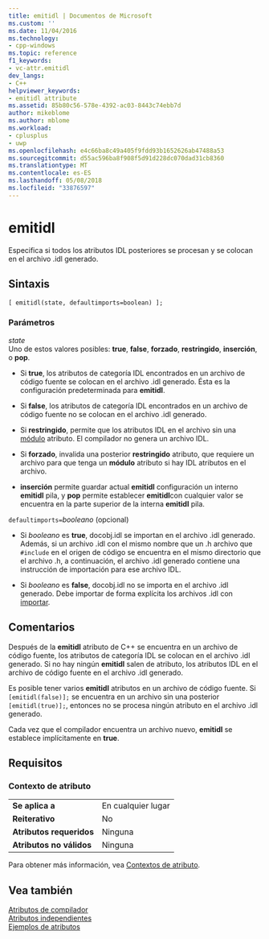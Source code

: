 ```yaml
---
title: emitidl | Documentos de Microsoft
ms.custom: ''
ms.date: 11/04/2016
ms.technology:
- cpp-windows
ms.topic: reference
f1_keywords:
- vc-attr.emitidl
dev_langs:
- C++
helpviewer_keywords:
- emitidl attribute
ms.assetid: 85b80c56-578e-4392-ac03-8443c74ebb7d
author: mikeblome
ms.author: mblome
ms.workload:
- cplusplus
- uwp
ms.openlocfilehash: e4c66ba8c49a405f9fdd93b1652626ab47488a53
ms.sourcegitcommit: d55ac596ba8f908f5d91d228dc070dad31cb8360
ms.translationtype: MT
ms.contentlocale: es-ES
ms.lasthandoff: 05/08/2018
ms.locfileid: "33876597"
---
```

# <a name="emitidl"></a>emitidl
Especifica si todos los atributos IDL posteriores se procesan y se colocan en el archivo .idl generado.  
  
## <a name="syntax"></a>Sintaxis  
  
```
[ emitidl(state, defaultimports=boolean) ];
```  
  
### <a name="parameters"></a>Parámetros  
*state*  
Uno de estos valores posibles: **true**, **false**, **forzado**, **restringido**, **inserción**, o **pop**.  
  
-   Si **true**, los atributos de categoría IDL encontrados en un archivo de código fuente se colocan en el archivo .idl generado. Ésta es la configuración predeterminada para **emitidl**.  
  
-   Si **false**, los atributos de categoría IDL encontrados en un archivo de código fuente no se colocan en el archivo .idl generado.  
  
-   Si **restringido**, permite que los atributos IDL en el archivo sin una [módulo](../windows/module-cpp.md) atributo. El compilador no genera un archivo IDL.  
  
-   Si **forzado**, invalida una posterior **restringido** atributo, que requiere un archivo para que tenga un **módulo** atributo si hay IDL atributos en el archivo.  
  
-   **inserción** permite guardar actual **emitidl** configuración un interno **emitidl** pila, y **pop** permite establecer **emitidl**con cualquier valor se encuentra en la parte superior de la interna **emitidl** pila.  
  
`defaultimports=`*booleano* \(opcional)  
-   Si *booleano* es **true**, docobj.idl se importan en el archivo .idl generado. Además, si un archivo .idl con el mismo nombre que un .h archivo que `#include` en el origen de código se encuentra en el mismo directorio que el archivo .h, a continuación, el archivo .idl generado contiene una instrucción de importación para ese archivo IDL.  
  
-   Si *booleano* es **false**, docobj.idl no se importa en el archivo .idl generado. Debe importar de forma explícita los archivos .idl con [importar](../windows/import.md).  
  
## <a name="remarks"></a>Comentarios  
Después de la **emitidl** atributo de C++ se encuentra en un archivo de código fuente, los atributos de categoría IDL se colocan en el archivo .idl generado. Si no hay ningún **emitidl** salen de atributo, los atributos IDL en el archivo de código fuente en el archivo .idl generado.  
  
Es posible tener varios **emitidl** atributos en un archivo de código fuente. Si `[emitidl(false)];` se encuentra en un archivo sin una posterior `[emitidl(true)];`, entonces no se procesa ningún atributo en el archivo .idl generado.  
  
Cada vez que el compilador encuentra un archivo nuevo, **emitidl** se establece implícitamente en **true**.  
  
## <a name="requirements"></a>Requisitos  
  
### <a name="attribute-context"></a>Contexto de atributo  
  
|||  
|-|-|  
|**Se aplica a**|En cualquier lugar|  
|**Reiterativo**|No|  
|**Atributos requeridos**|Ninguna|  
|**Atributos no válidos**|Ninguna|  
  
Para obtener más información, vea [Contextos de atributo](../windows/attribute-contexts.md).  
  
## <a name="see-also"></a>Vea también  
[Atributos de compilador](../windows/compiler-attributes.md)   
[Atributos independientes](../windows/stand-alone-attributes.md)   
[Ejemplos de atributos](http://msdn.microsoft.com/en-us/558ebdb2-082f-44dc-b442-d8d33bf7bdb8)